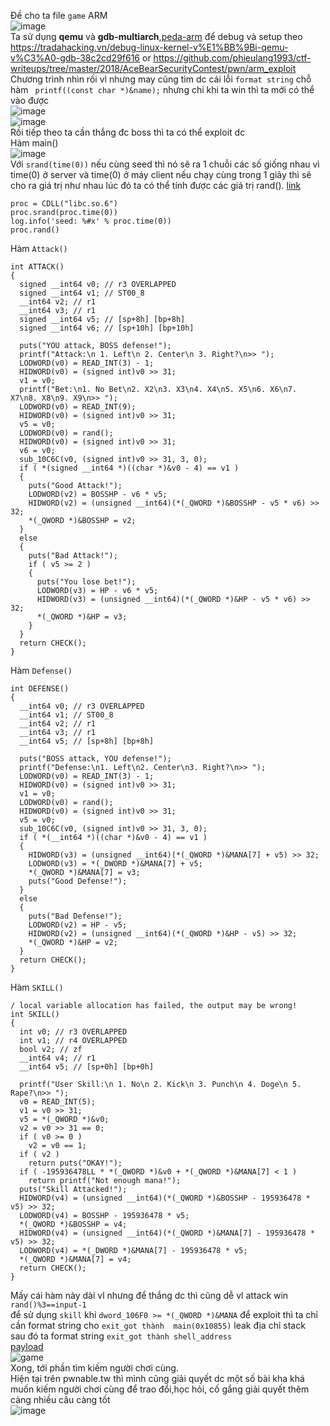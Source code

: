 
Đề cho ta file `game` ARM</br>
![image](https://user-images.githubusercontent.com/23306492/40349150-e20996ac-5dcf-11e8-8cd8-4fe8c7421f02.png)</br>
Ta sử dụng **qemu** và **gdb-multiarch**,[peda-arm](https://github.com/alset0326/peda-arm) để debug và setup theo https://tradahacking.vn/debug-linux-kernel-v%E1%BB%9Bi-qemu-v%C3%A0-gdb-38c2cd29f616 or https://github.com/phieulang1993/ctf-writeups/tree/master/2018/AceBearSecurityContest/pwn/arm_exploit</br>
Chương trình nhìn rối vl nhưng may cũng tìm dc cái lỗi `format string` chỗ hàm ` printf((const char *)&name);` nhưng chỉ khi ta win thì ta mới có thể vào được</br>
![image](https://user-images.githubusercontent.com/23306492/40349372-a6410cbc-5dd0-11e8-8d1f-728aeda3e2c2.png)</br>
![image](https://user-images.githubusercontent.com/23306492/40349568-2fe34f70-5dd1-11e8-9f80-937d426081be.png)</br>
Rồi tiếp theo ta cần thắng đc boss thì ta có thể exploit dc</br>
Hàm main()</br>
![image](https://user-images.githubusercontent.com/23306492/40349731-ad7616de-5dd1-11e8-8f85-01d1263388de.png)</br>
Với `srand(time(0))` nếu cùng seed thì nó sẽ ra 1 chuỗi các số giống nhau vì time(0) ở server và time(0) ở máy client nếu chạy cùng trong 1 giây thì sẽ cho ra giá trị như nhau lúc đó ta có thể tính được các giá trị rand(). [link](https://github.com/phieulang1993/ctf-writeups/blob/master/2018/N1CTF/pwn/beeper/beeper.py)</br>
```
proc = CDLL("libc.so.6")
proc.srand(proc.time(0))
log.info('seed: %#x' % proc.time(0))
proc.rand()
```
Hàm `Attack()`</br>
```
int ATTACK()
{
  signed __int64 v0; // r3 OVERLAPPED
  signed __int64 v1; // ST00_8
  __int64 v2; // r1
  __int64 v3; // r1
  signed __int64 v5; // [sp+8h] [bp+8h]
  signed __int64 v6; // [sp+10h] [bp+10h]

  puts("YOU attack, BOSS defense!");
  printf("Attack:\n 1. Left\n 2. Center\n 3. Right?\n>> ");
  LODWORD(v0) = READ_INT(3) - 1;
  HIDWORD(v0) = (signed int)v0 >> 31;
  v1 = v0;
  printf("Bet:\n1. No Bet\n2. X2\n3. X3\n4. X4\n5. X5\n6. X6\n7. X7\n8. X8\n9. X9\n>> ");
  LODWORD(v0) = READ_INT(9);
  HIDWORD(v0) = (signed int)v0 >> 31;
  v5 = v0;
  LODWORD(v0) = rand();
  HIDWORD(v0) = (signed int)v0 >> 31;
  v6 = v0;
  sub_10C6C(v0, (signed int)v0 >> 31, 3, 0);
  if ( *(signed __int64 *)((char *)&v0 - 4) == v1 )
  {
    puts("Good Attack!");
    LODWORD(v2) = BOSSHP - v6 * v5;
    HIDWORD(v2) = (unsigned __int64)(*(_QWORD *)&BOSSHP - v5 * v6) >> 32;
    *(_QWORD *)&BOSSHP = v2;
  }
  else
  {
    puts("Bad Attack!");
    if ( v5 >= 2 )
    {
      puts("You lose bet!");
      LODWORD(v3) = HP - v6 * v5;
      HIDWORD(v3) = (unsigned __int64)(*(_QWORD *)&HP - v5 * v6) >> 32;
      *(_QWORD *)&HP = v3;
    }
  }
  return CHECK();
}
```
Hàm `Defense()`</br>
```
int DEFENSE()
{
  __int64 v0; // r3 OVERLAPPED
  __int64 v1; // ST00_8
  __int64 v2; // r1
  __int64 v3; // r1
  __int64 v5; // [sp+8h] [bp+8h]

  puts("BOSS attack, YOU defense!");
  printf("Defense:\n1. Left\n2. Center\n3. Right?\n>> ");
  LODWORD(v0) = READ_INT(3) - 1;
  HIDWORD(v0) = (signed int)v0 >> 31;
  v1 = v0;
  LODWORD(v0) = rand();
  HIDWORD(v0) = (signed int)v0 >> 31;
  v5 = v0;
  sub_10C6C(v0, (signed int)v0 >> 31, 3, 0);
  if ( *(__int64 *)((char *)&v0 - 4) == v1 )
  {
    HIDWORD(v3) = (unsigned __int64)(*(_QWORD *)&MANA[7] + v5) >> 32;
    LODWORD(v3) = *(_DWORD *)&MANA[7] + v5;
    *(_QWORD *)&MANA[7] = v3;
    puts("Good Defense!");
  }
  else
  {
    puts("Bad Defense!");
    LODWORD(v2) = HP - v5;
    HIDWORD(v2) = (unsigned __int64)(*(_QWORD *)&HP - v5) >> 32;
    *(_QWORD *)&HP = v2;
  }
  return CHECK();
}
```
Hàm `SKILL()` </br>
```
/ local variable allocation has failed, the output may be wrong!
int SKILL()
{
  int v0; // r3 OVERLAPPED
  int v1; // r4 OVERLAPPED
  bool v2; // zf
  __int64 v4; // r1
  __int64 v5; // [sp+0h] [bp+0h]

  printf("User Skill:\n 1. No\n 2. Kick\n 3. Punch\n 4. Doge\n 5. Rape?\n>> ");
  v0 = READ_INT(5);
  v1 = v0 >> 31;
  v5 = *(_QWORD *)&v0;
  v2 = v0 >> 31 == 0;
  if ( v0 >= 0 )
    v2 = v0 == 1;
  if ( v2 )
    return puts("OKAY!");
  if ( -195936478LL * *(_QWORD *)&v0 + *(_QWORD *)&MANA[7] < 1 )
    return printf("Not enough mana!");
  puts("Skill Attacked!");
  HIDWORD(v4) = (unsigned __int64)(*(_QWORD *)&BOSSHP - 195936478 * v5) >> 32;
  LODWORD(v4) = BOSSHP - 195936478 * v5;
  *(_QWORD *)&BOSSHP = v4;
  HIDWORD(v4) = (unsigned __int64)(*(_QWORD *)&MANA[7] - 195936478 * v5) >> 32;
  LODWORD(v4) = *(_DWORD *)&MANA[7] - 195936478 * v5;
  *(_QWORD *)&MANA[7] = v4;
  return CHECK();
}
```
Mấy cái hàm này dài vl nhưng để thắng dc thì cũng dễ vl attack win `rand()%3==input-1`</br>
để sử dụng `skill` khi `dword_106F0 >= *(_QWORD *)&MANA`
để exploit thì ta chỉ cần format string cho `exit_got thành  main(0x10855)` leak địa chỉ stack </br>
sau đó ta format string  `exit_got thành shell_address`</br>
[payload](https://github.com/k4k4/SEATHON/blob/master/game/game.py)</br>
![game](https://user-images.githubusercontent.com/23306492/40351124-dd0807d2-5dd5-11e8-97e7-a2ee5e201550.png)</br>
Xong, tới phần tìm kiếm người chơi cùng.</br>
Hiện tại trên pwnable.tw thì mình cũng giải quyết dc một số bài kha khá muốn kiếm người chơi cùng để trao đổi,học hỏi, cố gắng giải quyết thêm càng nhiều câu càng tốt</br>
![image](https://user-images.githubusercontent.com/23306492/40376242-14e47338-5e18-11e8-9fd1-f83e4d6aa538.png)

